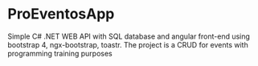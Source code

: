 # ProEventosApp

Simple C# .NET WEB API with SQL database and angular front-end using bootstrap 4, ngx-bootstrap, toastr.
The project is a CRUD for events with programming training purposes
